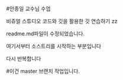 #안종일 교수님 수업

비쥬얼 스튜디오 코드와 깃을 활용한 깃 연습하기
zz

readme.md파일이 수정되었습니다.

여기서부터 소스트리를 시작하는 부분입니다

다시 반복합니다

#이건 master 브랜치 작업입니다.